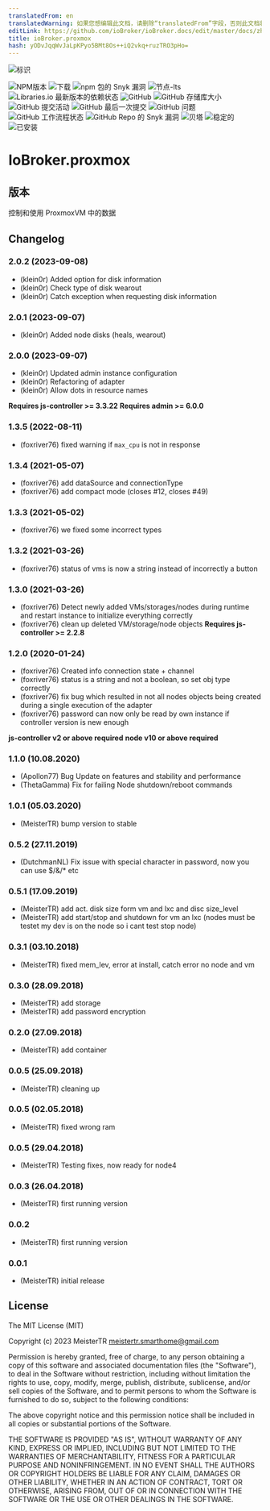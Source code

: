 ```yaml
---
translatedFrom: en
translatedWarning: 如果您想编辑此文档，请删除“translatedFrom”字段，否则此文档将再次自动翻译
editLink: https://github.com/ioBroker/ioBroker.docs/edit/master/docs/zh-cn/adapterref/iobroker.proxmox/README.md
title: ioBroker.proxmox
hash: yODvJqqWvJaLpKPyo5BMt8Os++iQ2vkq+ruzTRO3pHo=
---
```

![标识](../../../en/adapterref/iobroker.proxmox/admin/proxmox.png)

![NPM版本](https://img.shields.io/npm/v/iobroker.proxmox?style=flat-square)
![下载](https://img.shields.io/npm/dm/iobroker.proxmox?label=npm%20downloads&style=flat-square)
![npm 包的 Snyk 漏洞](https://img.shields.io/snyk/vulnerabilities/npm/iobroker.proxmox?label=npm%20vulnerabilities&style=flat-square)
![节点-lts](https://img.shields.io/node/v-lts/iobroker.proxmox?style=flat-square)
![Libraries.io 最新版本的依赖状态](https://img.shields.io/librariesio/release/npm/iobroker.proxmox?label=npm%20dependencies&style=flat-square)
![GitHub](https://img.shields.io/github/license/iobroker-community-adapters/iobroker.proxmox?style=flat-square)
![GitHub 存储库大小](https://img.shields.io/github/repo-size/iobroker-community-adapters/iobroker.proxmox?logo=github&style=flat-square)
![GitHub 提交活动](https://img.shields.io/github/commit-activity/m/iobroker-community-adapters/iobroker.proxmox?logo=github&style=flat-square)
![GitHub 最后一次提交](https://img.shields.io/github/last-commit/iobroker-community-adapters/iobroker.proxmox?logo=github&style=flat-square)
![GitHub 问题](https://img.shields.io/github/issues/iobroker-community-adapters/iobroker.proxmox?logo=github&style=flat-square)
![GitHub 工作流程状态](https://img.shields.io/github/actions/workflow/status/iobroker-community-adapters/iobroker.proxmox/test-and-release.yml?branch=master&logo=github&style=flat-square)
![GitHub Repo 的 Snyk 漏洞](https://img.shields.io/snyk/vulnerabilities/github/iobroker-community-adapters/iobroker.proxmox?label=repo%20vulnerabilities&logo=github&style=flat-square)
![贝塔](https://img.shields.io/npm/v/iobroker.proxmox.svg?color=red&label=beta)
![稳定的](http://iobroker.live/badges/proxmox-stable.svg)
![已安装](http://iobroker.live/badges/proxmox-installed.svg)

# IoBroker.proxmox
## 版本
控制和使用 ProxmoxVM 中的数据

## Changelog
<!--
	Placeholder for the next version (at the beginning of the line):
	### __WORK IN PROGRESS__
-->
### 2.0.2 (2023-09-08)
* (klein0r) Added option for disk information
* (klein0r) Check type of disk wearout
* (klein0r) Catch exception when requesting disk information

### 2.0.1 (2023-09-07)
* (klein0r) Added node disks (heals, wearout)

### 2.0.0 (2023-09-07)

* (klein0r) Updated admin instance configuration
* (klein0r) Refactoring of adapter
* (klein0r) Allow dots in resource names

__Requires js-controller >= 3.3.22__
__Requires admin >= 6.0.0__

### 1.3.5 (2022-08-11)
* (foxriver76) fixed warning if `max_cpu` is not in response

### 1.3.4 (2021-05-07)
* (foxriver76) add dataSource and connectionType
* (foxriver76) add compact mode (closes #12, closes #49)

### 1.3.3 (2021-05-02)
* (foxriver76) we fixed some incorrect types

### 1.3.2 (2021-03-26)
* (foxriver76) status of vms is now a string instead of incorrectly a button

### 1.3.0 (2021-03-26)
* (foxriver76) Detect newly added VMs/storages/nodes during runtime and restart instance to initialize everything correctly
* (foxriver76) clean up deleted VM/storage/node objects
__Requires js-controller >= 2.2.8__

### 1.2.0 (2020-01-24)
* (foxriver76) Created info connection state + channel
* (foxriver76) status is a string and not a boolean, so set obj type correctly
* (foxriver76) fix bug which resulted in not all nodes objects being created during a single execution of the adapter
* (foxriver76) password can now only be read by own instance if controller version is new enough

__js-controller v2  or above required__
__node v10 or above required__

### 1.1.0 (10.08.2020)
* (Apollon77) Bug Update on features and stability and performance
* (ThetaGamma) Fix for failing Node shutdown/reboot commands

### 1.0.1 (05.03.2020)
* (MeisterTR) bump version to stable

### 0.5.2 (27.11.2019)
* (DutchmanNL) Fix issue with special character in password, now you can use $/&/* etc

### 0.5.1 (17.09.2019)
* (MeisterTR) add act. disk size form vm and lxc and disc size_level
* (MeisterTR) add start/stop and shutdown for vm an lxc (nodes must be testet my dev is on the node so i cant test stop node)

### 0.3.1 (03.10.2018)
* (MeisterTR) fixed mem_lev, error at install, catch error no node and vm

### 0.3.0 (28.09.2018)
* (MeisterTR) add storage
* (MeisterTR) add password encryption

### 0.2.0 (27.09.2018)
* (MeisterTR) add container

### 0.0.5 (25.09.2018)
* (MeisterTR) cleaning up

### 0.0.5 (02.05.2018)
* (MeisterTR) fixed wrong ram

### 0.0.5 (29.04.2018)
* (MeisterTR) Testing fixes, now ready for node4

### 0.0.3 (26.04.2018)
* (MeisterTR) first running version

### 0.0.2
* (MeisterTR) first running version

### 0.0.1
* (MeisterTR) initial release

## License

The MIT License (MIT)

Copyright (c) 2023 MeisterTR <meistertr.smarthome@gmail.com>

Permission is hereby granted, free of charge, to any person obtaining a copy
of this software and associated documentation files (the "Software"), to deal
in the Software without restriction, including without limitation the rights
to use, copy, modify, merge, publish, distribute, sublicense, and/or sell
copies of the Software, and to permit persons to whom the Software is
furnished to do so, subject to the following conditions:

The above copyright notice and this permission notice shall be included in
all copies or substantial portions of the Software.

THE SOFTWARE IS PROVIDED "AS IS", WITHOUT WARRANTY OF ANY KIND, EXPRESS OR
IMPLIED, INCLUDING BUT NOT LIMITED TO THE WARRANTIES OF MERCHANTABILITY,
FITNESS FOR A PARTICULAR PURPOSE AND NONINFRINGEMENT. IN NO EVENT SHALL THE
AUTHORS OR COPYRIGHT HOLDERS BE LIABLE FOR ANY CLAIM, DAMAGES OR OTHER
LIABILITY, WHETHER IN AN ACTION OF CONTRACT, TORT OR OTHERWISE, ARISING FROM,
OUT OF OR IN CONNECTION WITH THE SOFTWARE OR THE USE OR OTHER DEALINGS IN
THE SOFTWARE.